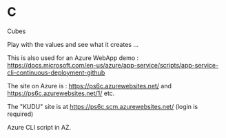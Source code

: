 # C
Cubes

Play with the values and see what it creates ...

This is also used for an Azure WebApp demo :
https://docs.microsoft.com/en-us/azure/app-service/scripts/app-service-cli-continuous-deployment-github

The site on Azure is : 
https://ps6c.azurewebsites.net/
and https://ps6c.azurewebsites.net/1/ etc.

The "KUDU" site is at https://ps6c.scm.azurewebsites.net/ (login is required)

Azure CLI script in AZ.

